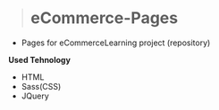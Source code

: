 > # eCommerce-Pages
* Pages for eCommerceLearning project (repository)

**Used Tehnology**
* HTML
* Sass(CSS)
* JQuery
